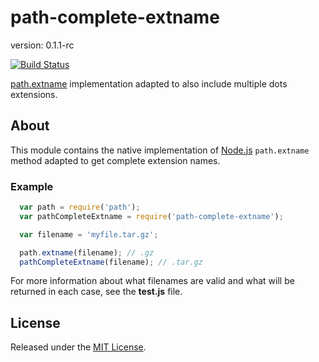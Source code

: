 # path-complete-extname

version: 0.1.1-rc

[![Build Status](https://travis-ci.org/ruyadorno/path-complete-extname.svg?branch=master)](https://travis-ci.org/ruyadorno/path-complete-extname)

[path.extname](http://nodejs.org/api/path.html#path_path_extname_p) implementation adapted to also include multiple dots extensions.


## About

This module contains the native implementation of [Node.js](http://nodejs.org/) `path.extname` method adapted to get complete extension names.

### Example

```js
  var path = require('path');
  var pathCompleteExtname = require('path-complete-extname');

  var filename = 'myfile.tar.gz';

  path.extname(filename); // .gz
  pathCompleteExtname(filename); // .tar.gz
```

For more information about what filenames are valid and what will be returned in each case, see the **test.js** file.


## License

Released under the [MIT License](http://www.opensource.org/licenses/mit-license.php).

